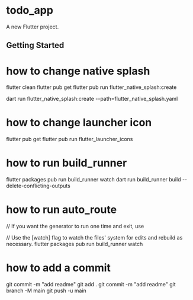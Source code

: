 # todo_app

A new Flutter project.

## Getting Started


# how to change native splash

flutter clean
flutter pub get
flutter pub run flutter_native_splash:create

dart run flutter_native_splash:create --path=flutter_native_splash.yaml


# how to change launcher icon

flutter pub get
flutter pub run flutter_launcher_icons


# how to run build_runner

flutter packages pub run build_runner watch
dart run build_runner build --delete-conflicting-outputs


# how to run auto_route

// If you want the generator to run one time and exit, use


// Use the [watch] flag to watch the files' system for edits and rebuild as necessary.
flutter packages pub run build_runner watch


# how to add a commit

git commit -m "add readme"
git add .
git commit -m "add readme"
git branch -M main
git push -u main
